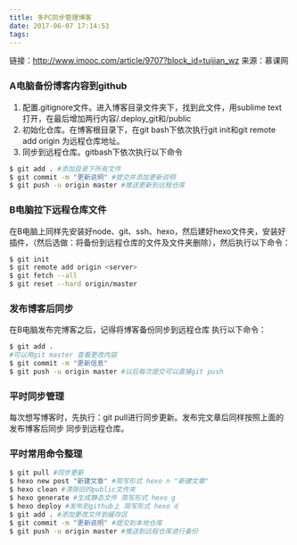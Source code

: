 ```yaml
---
title: 多PC同步管理博客
date: 2017-06-07 17:14:53
tags:
---
```

链接：http://www.imooc.com/article/9707?block_id=tuijian_wz
来源：慕课网

### A电脑备份博客内容到github
1. 配置.gitignore文件。进入博客目录文件夹下，找到此文件，用sublime text 打开，在最后增加两行内容/.deploy_git和/public
2. 初始化仓库。在博客根目录下，在git bash下依次执行git init和git remote add origin <server> <server>为远程仓库地址。
3. 同步到远程仓库。gitbash下依次执行以下命令

```bash
$ git add . #添加目录下所有文件 
$ git commit -m "更新说明" #提交并添加更新说明 
$ git push -u origin master #推送更新到远程仓库
```

### B电脑拉下远程仓库文件
在B电脑上同样先安装好node、git、ssh、hexo，然后建好hexo文件夹，安装好插件，（然后选做：将备份到远程仓库的文件及文件夹删除），然后执行以下命令：

```bash
$ git init
$ git remote add origin <server>
$ git fetch --all
$ git reset --hard origin/master
```

### 发布博客后同步
在B电脑发布完博客之后，记得将博客备份同步到远程仓库
执行以下命令：

```bash
$ git add .
#可以用git master 查看更改内容
$ git commit -m "更新信息"
$ git push -u origin master #以后每次提交可以直接git push
```

### 平时同步管理
每次想写博客时，先执行：git pull进行同步更新。发布完文章后同样按照上面的 发布博客后同步 同步到远程仓库。

### 平时常用命令整理

```bash 
$ git pull #同步更新
$ hexo new post "新建文章" #简写形式 hexo n "新建文章"
$ hexo clean #清除旧的public文件夹
$ hexo generate #生成静态文件 简写形式 hexo g
$ hexo deploy #发布到github上 简写形式 hexo d
$ git add . #添加更改文件到缓存区
$ git commit -m "更新说明" #提交到本地仓库
$ git push -u origin master #推送到远程仓库进行备份
```